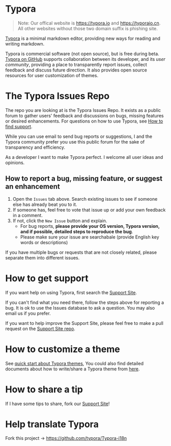 # Typora

> Note: Our offical website is <https://typora.io> and <https://typoraio.cn>. All other websites without those two domain suffix is phishing site.

[Typora](http://typora.io) is a minimal markdown editor, providing new ways for reading and writing markdown.

Typora is commercial software (not open source), but is free during beta. [Typora on GitHub](https://github.com/typora) supports collaboration between its developer, and its *user community*, providing a place to transparently report issues, collect feedback and discuss future direction. It also provides open source resources for user customization of themes.

# The Typora Issues Repo

The repo you are looking at is the Typora Issues Repo. It exists as a public forum to gather users' feedback and discussions on bugs, missing features or desired enhancements. For questions on how to use Typora, see [How to find support](#how-to-find-support).

While you can use email to send bug reports or suggestions, I and the Typora community prefer you use this public forum for the sake of transparency and efficiency.  

As a developer I want to make Typora perfect. I welcome all user ideas and opinions.

## How to report a bug, missing feature, or suggest an enhancement

1. Open the `Issues` tab above. Search existing issues to see if someone else has already beat you to it. 
2. If someone has, feel free to vote that issue up or add your own feedback in a comment.
3. If not, click the `New Issue` button and explain. 
   -  For bug reports, **please provide your OS version, Typora version, and if possible, detailed steps to reproduce the bug**.
   -  Please make sure your issue are searchabale (provide English key words or descriptions)

If you have multiple bugs or requests that are not closely related, please separate them into different issues.

# How to get support

If you want help on using Typora, first search the [Support Site](http://support.typora.io). 

If you can't find what you need there, follow the steps above for reporting a bug. It is ok to use the Issues database to ask a question. You may also email us if you prefer. 

If you want to help improve the Support Site, please feel free to make a pull request on the [Support Site repo](https://github.com/typora/wiki-website). 

# How to customize a theme

See [quick start about Typora themes](http://support.typora.io/About-Themes/), You could also find detailed documents about how to write/share a Typora theme from [here](http://theme.typora.io/doc/).

# How to share a tip

If I have some tips to share, fork our [Support Site](http://support.typora.io)!

# Help translate Typora

Fork this project -> https://github.com/typora/Typora-i18n



